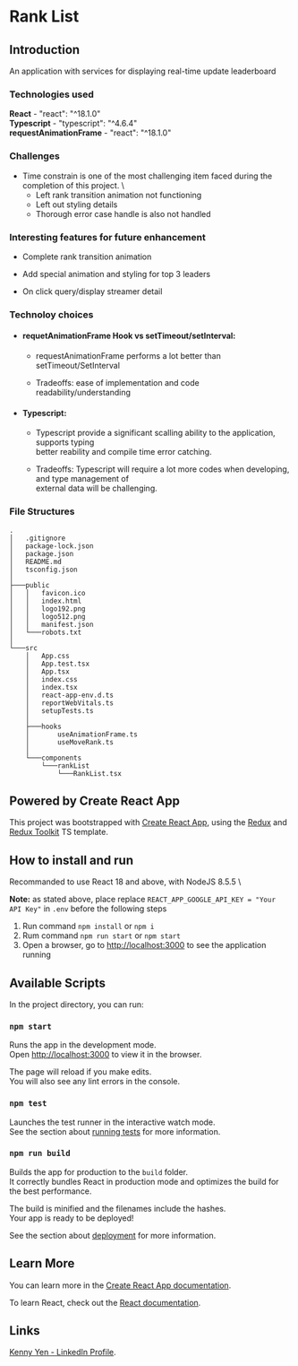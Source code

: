 # Rank List

## Introduction

An application with services for displaying real-time update leaderboard

### Technologies used

**React** - "react": "^18.1.0" \
**Typescript** - "typescript": "^4.6.4" \
**requestAnimationFrame** - "react": "^18.1.0"

### Challenges

- Time constrain is one of the most challenging item faced during the completion of this project. \
  - Left rank transition animation not functioning
  - Left out styling details
  - Thorough error case handle is also not handled

### Interesting features for future enhancement

- Complete rank transition animation

- Add special animation and styling for top 3 leaders

- On click query/display streamer detail

### Technoloy choices

- #### requetAnimationFrame Hook vs setTimeout/setInterval:

  - requestAnimationFrame performs a lot better than setTimeout/SetInterval

  - Tradeoffs: ease of implementation and code readability/understanding

* #### Typescript:

  - Typescript provide a significant scalling ability to the application, supports typing \
    better reability and compile time error catching.

  - Tradeoffs: Typescript will require a lot more codes when developing, and type management of \
    external data will be challenging.

### File Structures

    .
    │   .gitignore
    │   package-lock.json
    │   package.json
    │   README.md
    │   tsconfig.json
    │
    ├───public
    │   │   favicon.ico
    │   │   index.html
    │   │   logo192.png
    │   │   logo512.png
    │   │   manifest.json
    │   └───robots.txt
    │
    └───src
        │   App.css
        │   App.test.tsx
        │   App.tsx
        │   index.css
        │   index.tsx
        │   react-app-env.d.ts
        │   reportWebVitals.ts
        │   setupTests.ts
        │
        ├───hooks
        │       useAnimationFrame.ts
        │       useMoveRank.ts
        │
        └───components
            └───rankList
                └───RankList.tsx

## Powered by Create React App

This project was bootstrapped with [Create React App](https://github.com/facebook/create-react-app), using the [Redux](https://redux.js.org/) and [Redux Toolkit](https://redux-toolkit.js.org/) TS template.

## How to install and run

Recommanded to use React 18 and above, with NodeJS 8.5.5 \

**Note:** as stated above, place replace `REACT_APP_GOOGLE_API_KEY = "Your API Key"` in `.env` before the following steps

1. Run command `npm install` or `npm i`
2. Rum command `npm run start` or `npm start`
3. Open a browser, go to [http://localhost:3000](http://localhost:3000) to see the application running

## Available Scripts

In the project directory, you can run:

### `npm start`

Runs the app in the development mode.\
Open [http://localhost:3000](http://localhost:3000) to view it in the browser.

The page will reload if you make edits.\
You will also see any lint errors in the console.

### `npm test`

Launches the test runner in the interactive watch mode.\
See the section about [running tests](https://facebook.github.io/create-react-app/docs/running-tests) for more information.

### `npm run build`

Builds the app for production to the `build` folder.\
It correctly bundles React in production mode and optimizes the build for the best performance.

The build is minified and the filenames include the hashes.\
Your app is ready to be deployed!

See the section about [deployment](https://facebook.github.io/create-react-app/docs/deployment) for more information.

## Learn More

You can learn more in the [Create React App documentation](https://facebook.github.io/create-react-app/docs/getting-started).

To learn React, check out the [React documentation](https://reactjs.org/).

## Links

[Kenny Yen - LinkedIn Profile](https://www.linkedin.com/in/kenny-yen-22887451/).
